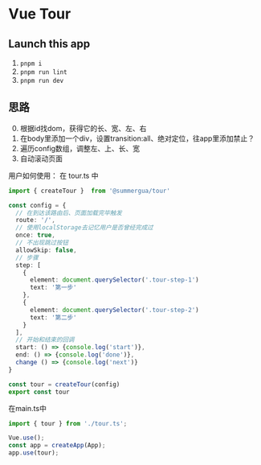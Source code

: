 # Vue Tour

## Launch this app

1. `pnpm i`
2. `pnpm run lint`
3. `pnpm run dev`

## 思路

0. 根据id找dom，获得它的长、宽、左、右
1. 在body里添加一个div，设置transition:all、绝对定位，往app里添加禁止？
2. 遍历config数组，调整左、上、长、宽
3. 自动滚动页面

用户如何使用：
在 tour.ts 中

```typescript
import { createTour }  from '@summergua/tour'

const config = {
  // 在到达该路由后、页面加载完毕触发
  route: '/',
  // 使用localStorage去记忆用户是否曾经完成过
  once: true,
  // 不出现跳过按钮
  allowSkip: false,
  // 步骤
  step: [
    {
      element: document.querySelector('.tour-step-1')
      text: '第一步'
    },
    {
      element: document.querySelector('.tour-step-2')
      text: '第二步'
    }
  ],
  // 开始和结束的回调
  start: () => {console.log('start')},
  end: () => {console.log('done')},
  change () => {console.log('next')}
}

const tour = createTour(config)
export const tour
```

在main.ts中

```typescript
import { tour } from './tour.ts';

Vue.use();
const app = createApp(App);
app.use(tour);
```
